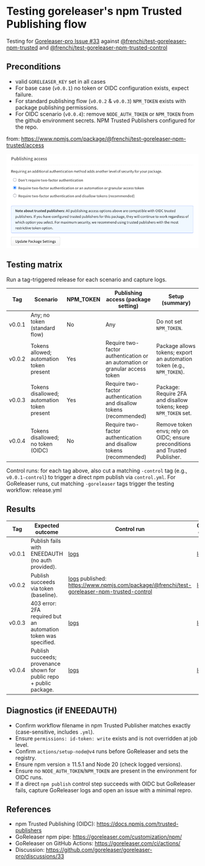 # Testing goreleaser's npm Trusted Publishing flow

Testing for [Goreleaser-pro Issue #33](https://github.com/goreleaser/goreleaser-pro/discussions/33) against [@frenchi/test-goreleaser-npm-trusted](https://www.npmjs.com/package/@frenchi/test-goreleaser-npm-trusted) and [@frenchi/test-goreleaser-npm-trusted-control](https://www.npmjs.com/package/@frenchi/test-goreleaser-npm-trusted)

## Preconditions

- valid `GORELEASER_KEY` set in all cases
- For base case (`v0.0.1`) no token or OIDC configuration exists, expect failure.
- For standard publishing flow (`v0.0.2` & `v0.0.3`) `NPM_TOKEN` exists with package publishing permissions.
- For OIDC scenario (`v0.0.4`): remove `NODE_AUTH_TOKEN` or `NPM_TOKEN` from the github environment secrets. NPM Trusted Publishers configured for the repo.

from: https://www.npmjs.com/package/@frenchi/test-goreleaser-npm-trusted/access

![Publishing access](publishing_access.png)

## Testing matrix

Run a tag-triggered release for each scenario and capture logs.

| Tag    | Scenario                                    | NPM_TOKEN | Publishing access (package setting)                                         | Setup (summary)                                                              |
| ------ | ------------------------------------------- | --------- | --------------------------------------------------------------------------- | ---------------------------------------------------------------------------- |
| v0.0.1 | Any; no token (standard flow)               | No        | Any                                                                         | Do not set `NPM_TOKEN`.                                                      |
| v0.0.2 | Tokens allowed; automation token present    | Yes       | Require two-factor authentication or an automation or granular access token | Package allows tokens; export an automation token (e.g., `NPM_TOKEN`).       |
| v0.0.3 | Tokens disallowed; automation token present | Yes       | Require two-factor authentication and disallow tokens (recommended)         | Package: Require 2FA and disallow tokens; keep `NPM_TOKEN` set.              |
| v0.0.4 | Tokens disallowed; no token (OIDC)          | No        | Require two-factor authentication and disallow tokens (recommended)         | Remove token envs; rely on OIDC; ensure preconditions and Trusted Publisher. |

Control runs: for each tag above, also cut a matching `-control` tag (e.g., `v0.0.1-control`) to trigger a direct npm publish via `control.yml`. For GoReleaser runs, cut matching `-goreleaser` tags trigger the testing workflow: release.yml

## Results

| Tag    | Expected outcome                                                     | Control run                                                                                                                                                                   | Observed outcome                                                                                        | Test passed? |
| ------ | -------------------------------------------------------------------- | ----------------------------------------------------------------------------------------------------------------------------------------------------------------------------- | ------------------------------------------------------------------------------------------------------- | ------------ |
| v0.0.1 | Publish fails with ENEEDAUTH (no auth provided).                     | [logs](https://github.com/frenchi/test-goreleaser-npm-trusted/actions/runs/17902305355/job/50897305627)                                                                       | [logs](https://github.com/frenchi/test-goreleaser-npm-trusted/actions/runs/17902821877/job/50898605291) | ✅           |
| v0.0.2 | Publish succeeds via token (baseline).                               | [logs](https://github.com/frenchi/test-goreleaser-npm-trusted/actions/runs/17903146406) published: https://www.npmjs.com/package/@frenchi/test-goreleaser-npm-trusted-control | [logs]()                                                                                                |              |
| v0.0.3 | 403 error: 2FA required but an automation token was specified.       | [logs]()                                                                                                                                                                      | [logs]()                                                                                                |              |
| v0.0.4 | Publish succeeds; provenance shown for public repo + public package. | [logs]()                                                                                                                                                                      | [logs]()                                                                                                |              |

## Diagnostics (if ENEEDAUTH)

- Confirm workflow filename in npm Trusted Publisher matches exactly (case-sensitive, includes `.yml`).
- Ensure `permissions: id-token: write` exists and is not overridden at job level.
- Confirm `actions/setup-node@v4` runs before GoReleaser and sets the registry.
- Ensure npm version ≥ 11.5.1 and Node 20 (check logged versions).
- Ensure no `NODE_AUTH_TOKEN`/`NPM_TOKEN` are present in the environment for OIDC runs.
- If a direct `npm publish` control step succeeds with OIDC but GoReleaser fails, capture GoReleaser logs and open an issue with a minimal repro.

## References

- npm Trusted Publishing (OIDC): https://docs.npmjs.com/trusted-publishers
- GoReleaser npm pipe: https://goreleaser.com/customization/npm/
- GoReleaser on GitHub Actions: https://goreleaser.com/ci/actions/
- Discussion: https://github.com/goreleaser/goreleaser-pro/discussions/33
